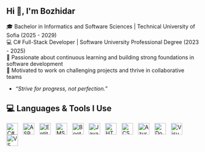 ## Hi 👋, I'm Bozhidar

🎓 Bachelor in Informatics and Software Sciences | Technical University of Sofia (2025 - 2029)<br>
💻 C# Full-Stack Developer | Software University Professional Degree (2023 - 2025)<br>
🌱 Passionate about continuous learning and building strong foundations in software development<br>
🚀 Motivated to work on challenging projects and thrive in collaborative teams

- *“Strive for progress, not perfection.”*

## 💻 Languages & Tools I Use

<img align="left" width="30" height="30" src="https://cdn.jsdelivr.net/gh/devicons/devicon/icons/csharp/csharp-original.svg" alt="C#" style="padding-right:10px"/>
<img align="left" width="30" height="30" src="https://upload.wikimedia.org/wikipedia/commons/3/3f/.NET_Core_Logo.svg" alt="ASP.NET Core" style="padding-right:10px"/>
<img align="left" width="30" height="30" src="https://www.cleanpng.com/png-entity-framework-core-asp-net-core-net-framework-a-4949740/" alt="Entity Framework Core" style="padding-right:10px"/>
<img align="left" width="30" height="30" src="https://cdn.jsdelivr.net/gh/devicons/devicon/icons/microsoftsqlserver/microsoftsqlserver-plain.svg" alt="MSSQL" style="padding-right:10px"/>
<img align="left" width="30" height="30" src="https://cdn.jsdelivr.net/gh/devicons/devicon/icons/bootstrap/bootstrap-original.svg" alt="Bootstrap" style="padding-right:10px"/>
<img align="left" width="30" height="30" src="https://cdn.jsdelivr.net/gh/devicons/devicon/icons/javascript/javascript-original.svg" alt="JavaScript" style="padding-right:10px"/>
<img align="left" width="30" height="30" src="https://cdn.jsdelivr.net/gh/devicons/devicon/icons/html5/html5-original.svg" alt="HTML" style="padding-right:10px"/>
<img align="left" width="30" height="30" src="https://cdn.jsdelivr.net/gh/devicons/devicon/icons/css3/css3-original.svg" alt="CSS" style="padding-right:10px"/>
<img align="left" width="30" height="30" src="https://cdn.jsdelivr.net/gh/devicons/devicon/icons/azure/azure-original.svg" alt="Azure" style="padding-right:10px"/>
<img align="left" width="30" height="30" src="https://cdn.jsdelivr.net/gh/devicons/devicon/icons/docker/docker-original.svg" alt="Docker" style="padding-right:10px"/>
<img align="left" width="30" height="30" src="https://cdn.jsdelivr.net/gh/devicons/devicon/icons/visualstudio/visualstudio-plain.svg" alt="Visual Studio" style="padding-right:10px"/>
<img align="left" width="30" height="30" src="https://cdn.jsdelivr.net/gh/devicons/devicon/icons/vscode/vscode-original.svg" alt="VS Code" style="padding-right:10px"/>
<br/><br/>


